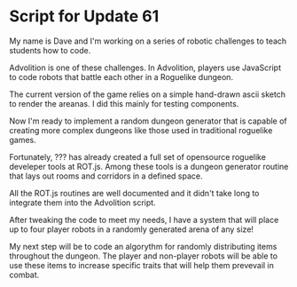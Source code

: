 # Script for Update 61
My name is Dave and I'm working on a series of robotic challenges to teach students how to code.

Advolition is one of these challenges.  In Advolition, players use JavaScript to code robots that battle each other in a Roguelike dungeon.

The current version of the game relies on a simple hand-drawn ascii sketch to render the areanas.  I did this mainly for testing components.

Now I'm ready to implement a random dungeon generator that is capable of creating more complex dungeons like those used in traditional roguelike games.

Fortunately, ??? has already created a full set of opensource roguelike develeper tools at ROT.js. Among these tools is a dungeon generator routine that lays out rooms and corridors in a defined space.

All the ROT.js routines are well documented and it didn't take long to integrate them into the Advolition script.

After tweaking the code to meet my needs, I have a system that will place up to four player robots in a randomly generated arena of any size!

My next step will be to code an algorythm for randomly distributing items throughout the dungeon.  The player and non-player robots will be able to use these items to increase specific traits that will help them prevevail in combat.
